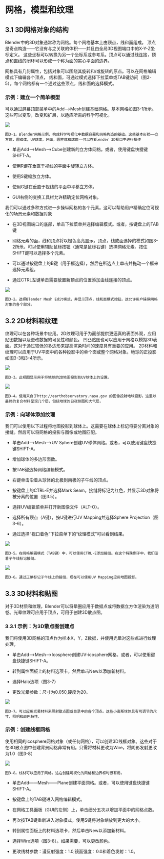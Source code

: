 # 网格，模型和纹理

## 3.1 3D网格对象的结构

Blender中的3D对象通常称为网格。每个网格基本上由顶点，线和面组成。
顶点是奇点构造——它没有与之关联的体积——并且由全局3D视图端口中的X-Y-Z坐标定义。
这些坐标可以转换为另一个坐标系或参考系。顶点可以通过线连接，顶点和直线的闭环可以形成一个称为面的实心平面的边界。

网格具有几何属性，包括对象可以围绕其旋转和/或旋转的原点。可以在网格编辑模式下编辑各个顶点，
线和面，可通过模式选择下拉菜单或TAB键访问（图2-5）。每个网格都有一个通过这些顶点，线和面的选择模式。

### 示例：建立一个简单模型

可以通过屏幕顶部菜单中的Add——>Mesh创建基础网格。基本网格如图3-1所示。这些可以变形，改变和扩展，以适应所需的科学可视化。

![](https://github.com/BlenderCN/blenderTutorial/blob/master/mDrivEngine/3DScientificVisualizationWithBelender/3-1.png?raw=true)

    图3-1。Blender网格示例，构成科学可视化中数据容器和网格构造的基础。这些基本形状——立方体，圆锥体，UV球体，环面，圆柱体和球体——可以在Blender 3D视口中进行操作
    
*   单击Add——>Mesh——>Cube创建新的立方体网格。或者，使用键盘快捷键SHIFT-A。

*   使用R键在垂直于视线的平面中旋转立方体。

*   使用S键缩放立方体。

*   使用G键在垂直于视线的平面中平移立方体。

*   GUI右侧的变换工具栏允许精确定位网格对象。

我们可以通过多种方式进一步操纵网格的各个元素。这可以帮助用户精确定位可视化的场景元素和数据对象

*   在3D视图端口的底部，单击下拉菜单并选择编辑模式。或者，按键盘上的TAB键  

*   网格元素的面，线和顶点将以橙色高亮显示。顶点，线或面选择的模式如图3-2所示。可以使用辅助鼠标按钮（通常是鼠标右键）选择网格元素。按住SHIFT键可以选择多个元素。

*   可以通过按键盘上的B键（用于框选择），然后在所选点上单击并拖动一个框来选择元素组。

*   通过CTRL左键单击需要放置新顶点的位置添加由线连接的顶点。

![](https://github.com/BlenderCN/blenderTutorial/blob/master/mDrivEngine/3DScientificVisualizationWithBelender/3-2.png?raw=true)

    图3-2。选择Blender Mesh Edit模式，并显示顶点，线和面模式按钮。这允许用户操纵网格对象的各个部分。
    
## 3.2 2D材料和纹理

纹理可以在各种场景中应用。2D纹理可用于为面部提供更逼真的表面外观，应用贴图数据以及更改数据的可见性和颜色。
凹凸贴图也可以应用于网格以模拟3D表面。这对于通过较低的多边形来提高渲染时间的速度具有重要的应用。
2D材料和纹理可以应用于UV平面中的各种投影中的单个面或整个网格对象。地球的正投影如图3-3和3-4所示。

![](https://github.com/BlenderCN/blenderTutorial/blob/master/mDrivEngine/3DScientificVisualizationWithBelender/3-3.png?raw=true)

    图3-3。此视图显示用于将地球的2D地图投影到UV球体上的设置。
    
![](https://github.com/BlenderCN/blenderTutorial/blob/master/mDrivEngine/3DScientificVisualizationWithBelender/3-4.png?raw=true)   

    图3-4。使用来自于http://earthobservatory.nasa.gov 的图像投射地球投影。这里以最终的复合材料呈现几个层，包括地球的日夜侧图和大气层。

### 示例：向球体添加纹理

我们可以使用以下过程将地图投影到球体上。这需要在球体上标记将要分离对象的接缝。然后可以将网格的投影与图像或地图匹配。

*   单击Add——>Mesh——>UV Sphere创建UV球体网格。或者，可以使用键盘快捷键SHIFT-A。   

*   增加球体的多边形面数。

*   按TAB键选择网格编辑模式。

*   右键单击沿着从球体的北极到南极的子午线的顶点。

*   按键盘上的CTRL-E并选择Mark Seam。接缝将标记为红色，并显示3D对象将被分离的位置（图3.5）。

*   选择UV编辑菜单并打开新图像文件（ALT-O）。

*   选择所有顶点（A键），按U键进行UV Mapping并选择Sphere Projection（图3-6）。

*   通过选择“视口着色”下拉菜单下的“纹理模式”可以看到结果。

![](https://github.com/BlenderCN/blenderTutorial/blob/master/mDrivEngine/3DScientificVisualizationWithBelender/3-5.png?raw=true)

    图3-5。在网格编辑模式（TAB键）中，可以使用CTRL-E添加接缝。在这个特殊例子中，我们沿着子午线标记接缝。

![](https://github.com/BlenderCN/blenderTutorial/blob/master/mDrivEngine/3DScientificVisualizationWithBelender/3-6.png?raw=true)

    图3-6。通过正确标记子午线上的接缝，现在可以使用UV Mapping应用地图投影。
    
## 3.3 3D材料和贴图  

对于3D材质和纹理，Blender可以将晕圈应用于数据点或将数据立方体渲染为透明卷。光晕纹理可应用于顶点，可用于创建3D散点图。

### 3.3.1 示例：为3D散点图创建点

我们将使用3D网格的顶点作为样本X，Y，Z数据，并使用光晕对这些点进行纹理处理。

*   单击Add——>Mesh——>Icosphere创建UV-icosphere网格。或者，可以使用键盘快捷键SHIFT-A。

*   转到属性面板上的材料选项卡，然后单击New以添加新材料。

*   选择Halo选项（图3-7）

*   更改光晕参数：尺寸为0.050,硬度为20。

![](https://github.com/BlenderCN/blenderTutorial/blob/master/mDrivEngine/3DScientificVisualizationWithBelender/3-7.png?raw=true)

    图3-7。可以应用光晕材料来照射散点图或目录中的各个顶点。这些小高斯球体具有可调节的尺寸，照明和颜色特性。

### 示例：创建线框网格

使用相同的icosphere网格对象（或任何网格），可以创建3D线框对象。这些对于在3D散点图中创建背景网格非常有用。只需将材料更改为Wire，将阴影发射更改为1.0（图3-8）

![](https://github.com/BlenderCN/blenderTutorial/blob/master/mDrivEngine/3DScientificVisualizationWithBelender/3-8.png?raw=true)

    图3-8。线材可以应用于网格。这在创建可视化的网格和边界框时很有用。
    
*   单击Add——Mesh——Plane创建平面网格。或者，可以使用键盘快捷键SHIFT-A。

*   按键盘上的TAB键进入网格编辑模式。

*   在网格工具面板（GUI的左侧）上，单击细分五次以增加平面中的网格点数。

*   再次按TAB键重新进入对象模式。使用S键将对象缩放到更大的大小。

*   转到属性面板上的材料选项卡，然后单击New以添加新材料。

*   选择Wire选项（图3-8）。如果需要，可以更改颜色。

*   更改线材参数：漫反射强度：1.0,镜面强度：0.0和着色发射：1.0。
